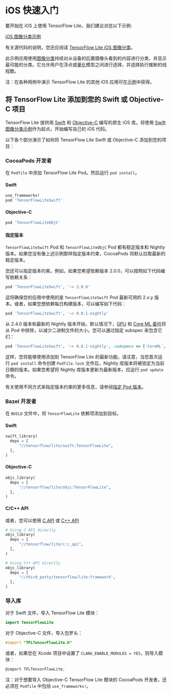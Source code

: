 # iOS 快速入门

要开始在 iOS 上使用 TensorFlow Lite，我们建议浏览以下示例:

<a class="button button-primary" href="https://github.com/tensorflow/examples/tree/master/lite/examples/image_classification/ios">iOS 图像分类示例</a>

有关源代码的说明，您还应阅读 [TensorFlow Lite iOS 图像分类](https://github.com/tensorflow/examples/blob/master/lite/examples/image_classification/ios/EXPLORE_THE_CODE.md)。

此示例应用使用[图像分类](https://www.tensorflow.org/lite/models/image_classification/overview)持续对从设备的后置摄像头看到的内容进行分类，并显示最可能的分类。它允许用户在浮点或[量化](https://www.tensorflow.org/lite/performance/post_training_quantization)模型之间进行选择，并选择执行推断的线程数。

注：在各种用例中演示 TensorFlow Lite 的其他 iOS 应用可在[示例](https://www.tensorflow.org/lite/examples)中获得。

## 将 TensorFlow Lite 添加到您的 Swift 或 Objective-C 项目

TensorFlow Lite 提供用 [Swift](https://github.com/tensorflow/tensorflow/tree/master/tensorflow/lite/swift) 和 [Objective-C](https://github.com/tensorflow/tensorflow/tree/master/tensorflow/lite/objc) 编写的原生 iOS 库。将使用 [Swift 图像分类示例](https://github.com/tensorflow/examples/tree/master/lite/examples/image_classification/ios)作为起点，开始编写自己的 iOS 代码。

以下各个部分演示了如何将 TensorFlow Lite Swift 或 Objective-C 添加到您的项目：

### CocoaPods 开发者

在 `Podfile` 中添加 TensorFlow Lite Pod。然后运行 `pod install`。

#### Swift

```ruby
use_frameworks!
pod 'TensorFlowLiteSwift'
```

#### Objective-C

```ruby
pod 'TensorFlowLiteObjC'
```

#### 指定版本

`TensorFlowLiteSwift` Pod 和 `TensorFlowLiteObjC` Pod 都有稳定版本和 Nightly 版本。如果您没有像上述示例那样指定版本约束，CocoaPods 将默认拉取最新的稳定版本。

您还可以指定版本约束。例如，如果您希望依赖版本 2.0.0，可以按照如下代码编写依赖关系：

```ruby
pod 'TensorFlowLiteSwift', '~> 2.0.0'
```

这将确保您的应用中使用的是 `TensorFlowLiteSwift` Pod 最新可用的 2.x.y 版本。或者，如果您想依赖每日构建版本，可以编写如下代码：

```ruby
pod 'TensorFlowLiteSwift', '~> 0.0.1-nightly'
```

从 2.4.0 版本和最新的 Nightly 版本开始，默认情况下，[GPU](https://www.tensorflow.org/lite/performance/gpu) 和 [Core ML 委托](https://www.tensorflow.org/lite/performance/coreml_delegate)将从 Pod 中排除，以减少二进制文件的大小。您可以通过指定 subspec 来包含它们：

```ruby
pod 'TensorFlowLiteSwift', '~> 0.0.1-nightly', :subspecs => ['CoreML', 'Metal']
```

这样，您将能够使用添加到 TensorFlow Lite 的最新功能。请注意，当您首次运行 `pod install` 命令创建 `Podfile.lock` 文件后，Nightly 库版本将被锁定为当前日期的版本。如果您希望将 Nightly 库版本更新为最新版本，应运行 `pod update` 命令。

有关使用不同方式来指定版本约束的更多信息，请参阅[指定 Pod 版本](https://guides.cocoapods.org/using/the-podfile.html#specifying-pod-versions)。

### Bazel 开发者

在 `BUILD` 文件中，将 `TensorFlowLite` 依赖项添加到目标。

#### Swift

```python
swift_library(
  deps = [
      "//tensorflow/lite/swift:TensorFlowLite",
  ],
)
```

#### Objective-C

```python
objc_library(
  deps = [
      "//tensorflow/lite/objc:TensorFlowLite",
  ],
)
```

#### C/C++ API

或者，您可以使用 [C API](https://www.tensorflow.org/code/tensorflow/lite/c/c_api.h) 或 [C++ API](https://tensorflow.org/lite/api_docs/cc)

```python
# Using C API directly
objc_library(
  deps = [
      "//tensorflow/lite/c:c_api",
  ],
)

# Using C++ API directly
objc_library(
  deps = [
      "//third_party/tensorflow/lite:framework",
  ],
)
```

### 导入库

对于 Swift 文件，导入 TensorFlow Lite 模块：

```swift
import TensorFlowLite
```

对于 Objective-C 文件，导入包罗头：

```objectivec
#import "TFLTensorFlowLite.h"
```

或者，如果您在 Xcode 项目中设置了 `CLANG_ENABLE_MODULES = YES`，则导入模块：

```objectivec
@import TFLTensorFlowLite;
```

注：对于想要导入 Objective-C TensorFlow Lite 模块的 CocoaPods 开发者，还必须在 `Podfile` 中包括 `use_frameworks!`。

